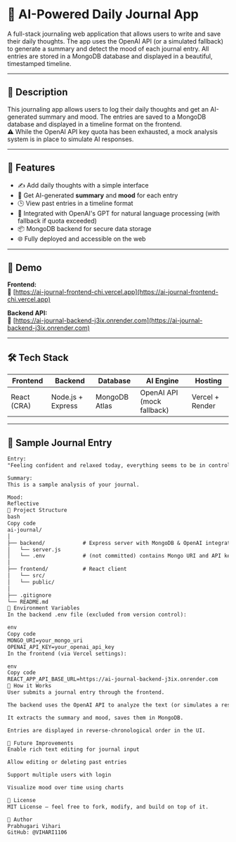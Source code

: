 # 🧠 AI-Powered Daily Journal App

A full-stack journaling web application that allows users to write and save their daily thoughts. The app uses the OpenAI API (or a simulated fallback) to generate a summary and detect the mood of each journal entry. All entries are stored in a MongoDB database and displayed in a beautiful, timestamped timeline.

---

## 🧠 Description

This journaling app allows users to log their daily thoughts and get an AI-generated summary and mood. The entries are saved to a MongoDB database and displayed in a timeline format on the frontend.  
⚠️ While the OpenAI API key quota has been exhausted, a mock analysis system is in place to simulate AI responses.

---

## 🚀 Features

- ✍️ Add daily thoughts with a simple interface
- 🤖 Get AI-generated **summary** and **mood** for each entry
- 🕒 View past entries in a timeline format
- 🧠 Integrated with OpenAI's GPT for natural language processing (with fallback if quota exceeded)
- 📦 MongoDB backend for secure data storage
- 🌐 Fully deployed and accessible on the web

---

## 📸 Demo

**Frontend:**  
🔗 [https://ai-journal-frontend-chi.vercel.app](https://ai-journal-frontend-chi.vercel.app)

**Backend API:**  
🔗 [https://ai-journal-backend-j3ix.onrender.com](https://ai-journal-backend-j3ix.onrender.com)

---

## 🛠️ Tech Stack

| Frontend        | Backend         | Database       | AI Engine   | Hosting        |
|----------------|----------------|----------------|-------------|----------------|
| React (CRA)    | Node.js + Express | MongoDB Atlas | OpenAI API (mock fallback) | Vercel + Render |

---

## 📄 Sample Journal Entry

```txt
Entry:
"Feeling confident and relaxed today, everything seems to be in control."

Summary:
This is a sample analysis of your journal.

Mood:
Reflective
📁 Project Structure
bash
Copy code
ai-journal/
│
├── backend/            # Express server with MongoDB & OpenAI integration
│   └── server.js
│   └── .env            # (not committed) contains Mongo URI and API key
│
├── frontend/           # React client
│   └── src/
│   └── public/
│
├── .gitignore
└── README.md
🧪 Environment Variables
In the backend .env file (excluded from version control):

env
Copy code
MONGO_URI=your_mongo_uri
OPENAI_API_KEY=your_openai_api_key
In the frontend (via Vercel settings):

env
Copy code
REACT_APP_API_BASE_URL=https://ai-journal-backend-j3ix.onrender.com
🧩 How it Works
User submits a journal entry through the frontend.

The backend uses the OpenAI API to analyze the text (or simulates a response if quota is exceeded).

It extracts the summary and mood, saves them in MongoDB.

Entries are displayed in reverse-chronological order in the UI.

🧠 Future Improvements
Enable rich text editing for journal input

Allow editing or deleting past entries

Support multiple users with login

Visualize mood over time using charts

📜 License
MIT License — feel free to fork, modify, and build on top of it.

👤 Author
Prabhugari Vihari
GitHub: @VIHARI1106
